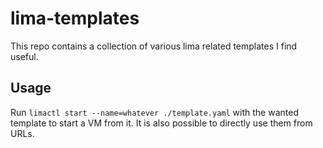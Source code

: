 # lima-templates

This repo contains a collection of various lima related templates I find useful.

## Usage

Run `limactl start --name=whatever ./template.yaml` with the wanted template to start a VM from it. It is
also possible to directly use them from URLs.
